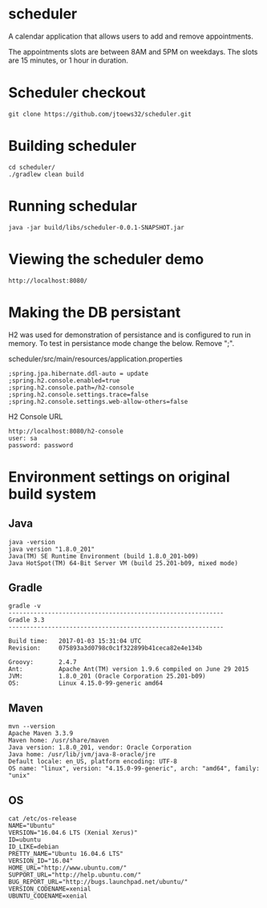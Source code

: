 # scheduler

A calendar application that allows users to add and remove appointments.

The appointments slots are between 8AM and 5PM on weekdays. The slots are 15 minutes, or 1 hour in duration.

# Scheduler checkout #
```
git clone https://github.com/jtoews32/scheduler.git
```
# Building scheduler #
```
cd scheduler/
./gradlew clean build
```
# Running schedular #
```
java -jar build/libs/scheduler-0.0.1-SNAPSHOT.jar
```
# Viewing the scheduler demo #
```
http://localhost:8080/

```
# Making the DB persistant 

H2 was used for demonstration of persistance and is configured to run in memory.
To test in persistance mode change the below. Remove ";".

scheduler/src/main/resources/application.properties
```
;spring.jpa.hibernate.ddl-auto = update
;spring.h2.console.enabled=true
;spring.h2.console.path=/h2-console
;spring.h2.console.settings.trace=false
;spring.h2.console.settings.web-allow-others=false
```
H2 Console URL
```
http://localhost:8080/h2-console
user: sa
password: password
```

# Environment settings on original build system #

## Java
```
java -version
java version "1.8.0_201"
Java(TM) SE Runtime Environment (build 1.8.0_201-b09)
Java HotSpot(TM) 64-Bit Server VM (build 25.201-b09, mixed mode)
```

## Gradle
```
gradle -v
------------------------------------------------------------
Gradle 3.3
------------------------------------------------------------

Build time:   2017-01-03 15:31:04 UTC
Revision:     075893a3d0798c0c1f322899b41ceca82e4e134b

Groovy:       2.4.7
Ant:          Apache Ant(TM) version 1.9.6 compiled on June 29 2015
JVM:          1.8.0_201 (Oracle Corporation 25.201-b09)
OS:           Linux 4.15.0-99-generic amd64
```

## Maven
```
mvn --version
Apache Maven 3.3.9
Maven home: /usr/share/maven
Java version: 1.8.0_201, vendor: Oracle Corporation
Java home: /usr/lib/jvm/java-8-oracle/jre
Default locale: en_US, platform encoding: UTF-8
OS name: "linux", version: "4.15.0-99-generic", arch: "amd64", family: "unix"
```

## OS
```
cat /etc/os-release
NAME="Ubuntu"
VERSION="16.04.6 LTS (Xenial Xerus)"
ID=ubuntu
ID_LIKE=debian
PRETTY_NAME="Ubuntu 16.04.6 LTS"
VERSION_ID="16.04"
HOME_URL="http://www.ubuntu.com/"
SUPPORT_URL="http://help.ubuntu.com/"
BUG_REPORT_URL="http://bugs.launchpad.net/ubuntu/"
VERSION_CODENAME=xenial
UBUNTU_CODENAME=xenial

```
